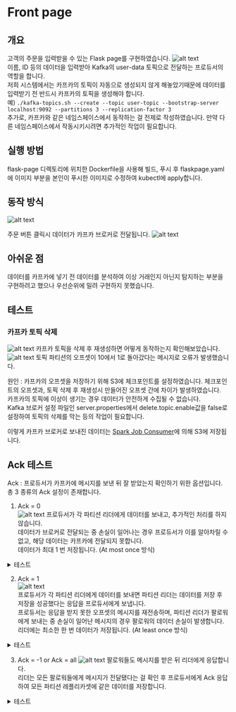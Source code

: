 # Front page

## 개요

고객의 주문을 입력받을 수 있는 Flask page를 구현하였습니다. 
![alt text](<image/image (4).png>)  
이름, ID 등의 데이터을 입력받아 Kafka의 user-data 토픽으로 전달하는 프로듀서의 역할을 합니다.  
저희 시스템에서는 카프카의 토픽이 자동으로 생성되지 않게 해놓았기때문에 데이터를 입력받기 전 반드시 카프카의 토픽을 생성해야 합니다.  
예)   `./kafka-topics.sh --create --topic user-topic --bootstrap-server localhost:9092 --partitions 3 --replication-factor 3`  
추가로, 카프카와 같은 네임스페이스에서 동작하는 걸 전제로 작성하였습니다. 만약 다른 네임스페이스에서 작동시키시려면 추가적인 작업이 필요합니다.

## 실행 방법
flask-page 디렉토리에 위치한 Dockerfile을 사용해 빌드, 푸시 후 flaskpage.yaml에 이미지 부분을 본인이 푸시한 이미지로 수정하여 kubectl에 apply합니다. 

## 동작 방식
![alt text](<image/image.png>)

주문 버튼 클릭시 데이터가 카프카 브로커로 전달됩니다.
![alt text](<image/image (5).png>)  

## 아쉬운 점
데이터를 카프카에 넣기 전 데이터를 분석하여 이상 거래인지 아닌지 탐지하는 부분을 구현하려고 했으나 우선순위에 밀려 구현하지 못했습니다.  


## 테스트
### 카프카 토픽 삭제

![alt text](<image/image (6).png>)
카프카 토픽을 삭제 후 재생성하면 어떻게 동작하는지 확인해보았습니다.
![alt text](<image/image (7).png>)
토픽 파티션의 오프셋이 10에서 1로 돌아갔다는 메시지로 오류가 발생했습니다.  
  
원인 : 카프카의 오프셋을 저장하기 위해 S3에 체크포인트를 설정하였습니다. 체크포인트의 오프셋과, 토픽 삭제 후 재생성시 만들어진 오프셋 간에 차이가 발생하였습니다.  
카프카의 토픽에 이상이 생기는 경우 데이터가 안전하게 수집될 수 없습니다.  
Kafka 브로커 설정 파일인 server.properties에서 delete.topic.enable값을 false로 설정하여 토픽의 삭제를 막는 등의 작업이 필요합니다.  
  
이렇게 카프카 브로커로 보내진 데이터는 [Spark Job Consumer](../../processing/spark/sparkhome/README.md)에 의해 S3에 저장됩니다.  

## Ack 테스트  
Ack : 프로듀서가 카프카에 메시지를 보낸 뒤 잘 받았는지 확인하기 위한 옵션입니다.  
총 3 종류의 Ack 설정이 존재합니다.  

1. Ack = 0  
![alt text](image/image-1.png)
프로듀서가 각 파티션 리더에게 데이터를 보내고, 추가적인 처리를 하지 않습니다.  
데이터가 브로커로 전달되는 중 손실이 일어나는 경우 프로듀서가 이를 알아차릴 수 없고, 해당 데이터는 카프카에 전달되지 못합니다.  
데이터가 최대 1 번 저장됩니다. (At most once 방식)
<details>
<summary> 테스트  </summary> 
테스트 코드 :  

kafka-0:/opt/kafka/bin$ ./kafka-producer-perf-test.sh \  
    --topic ack0-test \  
    --num-records 100000 \  
    --record-size 1000 \  
    --throughput 10000 \  
    --producer-props bootstrap.servers=localhost:9092 acks=0  

테스트 결과 (총 5번 진행) :
49852 records sent, 9920.8 records/sec (9.46 MB/sec), 635.3 ms avg latency, 1492.0 ms max latency.  
100000 records sent, 9966.115208 records/sec (9.50 MB/sec), 317.63 ms avg latency, 1492.00 ms max latency, 4 ms 50th, 1174 ms 95th, 1403 ms 99th, 1457 ms 99.9th.  

49992 records sent, 9996.4 records/sec (9.53 MB/sec), 127.0 ms avg latency, 713.0 ms max latency.  
100000 records sent, 9944.311854 records/sec (9.48 MB/sec), 63.84 ms avg latency, 713.00 ms max latency, 1 ms 50th, 368 ms 95th, 430 ms 99th, 453 ms 99.9th.  

50008 records sent, 10001.6 records/sec (9.54 MB/sec), 94.3 ms avg latency, 668.0 ms max latency.  
100000 records sent, 9957.184108 records/sec (9.50 MB/sec), 47.36 ms avg latency, 668.00 ms max latency, 1 ms 50th, 356 ms 95th, 408 ms 99th, 416 ms 99.9th.  

49992 records sent, 9998.4 records/sec (9.54 MB/sec), 116.6 ms avg latency, 627.0 ms max latency.  
100000 records sent, 9976.057462 records/sec (9.51 MB/sec), 58.52 ms avg latency, 627.00 ms max latency, 1 ms 50th, 403 ms 95th, 489 ms 99th, 497 ms 99.9th.  

49992 records sent, 9998.4 records/sec (9.54 MB/sec), 122.2 ms avg latency, 598.0 ms max latency.  
100000 records sent, 9952.229299 records/sec (9.49 MB/sec), 61.42 ms avg latency, 598.00 ms max latency, 1 ms 50th, 415 ms 95th, 472 ms 99th, 510 ms 99.9th.  

요약 :  
처리량: 9,944 ~ 9,998 records/sec (9.48 ~ 9.54 MB/sec)  
평균 지연 시간: 47 ~ 122 ms  
최대 지연 시간: 598 ~ 668 ms 
가장 짧은 지연시간과 빠른 처리시간을 보였습니다. 
</details>

2. Ack = 1  
![alt text](image/image-2.png)  
프로듀서가 각 파티션 리더에게 데이터를 보내면 파티션 리더는 데이터를 저장 후 저장을 성공했다는 응답을 프로듀서에게 보냅니다.  
프로듀서는 응답을 받지 못한 오프셋의 메시지를 재전송하며, 파티션 리더가 팔로워에게 보내는 중 손실이 일어난 메시지의 경우 팔로워의 데이터 손실이 발생합니다.  
리더에는 최소한 한 번 데이터가 저장됩니다. (At least once 방식)
<details>
<summary> 테스트  </summary>  
테스트 코드 :

kafka-0:/opt/kafka/bin$ ./kafka-producer-perf-test.sh \  
    --topic ack1-test \  
    --num-records 100000 \  
    --record-size 1000 \  
    --throughput 10000 \  
    --producer-props bootstrap.servers=localhost:9092 acks=1  

테스트 결과 (총 5번 진행):  
19505 records sent, 3887.8 records/sec (3.71 MB/sec), 1573.1 ms avg latency, 2580.0 ms max latency.  
100000 records sent, 9956.192752 records/sec (9.49 MB/sec), 1386.54 ms avg latency, 3225.00 ms max latency, 1477 ms 50th, 2874 ms 95th, 3147 ms 99th, 3219 ms 99.9th.  

49978 records sent, 9995.6 records/sec (9.53 MB/sec), 213.1 ms avg latency, 783.0 ms max latency.  
50010 records sent, 10002.0 records/sec (9.54 MB/sec), 4.0 ms avg latency, 53.0 ms max latency.  
100000 records sent, 9924.573243 records/sec (9.46 MB/sec), 108.49 ms avg latency, 783.00 ms max latency, 4 ms 50th, 590 ms 95th, 710 ms 99th, 770 ms 99.9th.  

49982 records sent, 9996.4 records/sec (9.53 MB/sec), 190.2 ms avg latency, 683.0 ms max latency.  
100000 records sent, 9976.057462 records/sec (9.51 MB/sec), 96.31 ms avg latency, 683.00 ms max latency, 3 ms 50th, 586 ms 95th, 636 ms 99th, 656 ms 99.9th.  

49882 records sent, 9974.4 records/sec (9.51 MB/sec), 306.8 ms avg latency, 858.0 ms max latency.  
100000 records sent, 9966.115208 records/sec (9.50 MB/sec), 154.27 ms avg latency, 858.00 ms max latency, 3 ms 50th, 701 ms 95th, 806 ms 99th, 850 ms 99.9th.  

49982 records sent, 9994.4 records/sec (9.53 MB/sec), 236.1 ms avg latency, 711.0 ms max latency.  
100000 records sent, 9968.102073 records/sec (9.51 MB/sec), 119.45 ms avg latency, 711.00 ms max latency, 3 ms 50th, 625 ms 95th, 691 ms 99th, 701 ms 99.9th.  

요약 :  
처리량: 9,924 ~ 9,968 records/sec (9.46 ~ 9.53 MB/sec)  
평균 지연 시간: 96 ~ 236 ms  
최대 지연 시간: 683 ~ 858 ms  
중간 정도의 처리시간, 지연시간을 보였습니다.  
</details>

3. Ack = -1 or Ack = all
![alt text](image/image-3.png)
팔로워들도 메시지를 받은  뒤 리더에게 응답합니다.  
리더는 모든 팔로워들에게 메시지가 전달됐다는 걸 확인 후 프로듀서에게 Ack 응답하여 모든 파티션 레플리카셋에 같은 데이터를 저장합니다.  
<details>
<summary> 테스트  </summary>  
테스트 코드 :  

kafka-0:/opt/kafka/bin$ ./kafka-producer-perf-test.sh \  
    --topic ackall-test \  
    --num-records 100000 \  
    --record-size 1000 \  
    --throughput 10000 \  
    --producer-props bootstrap.servers=localhost:9092 acks=-1  

테스트 결과 (총 5번 진행):  
33265 records sent, 6653.0 records/sec (6.34 MB/sec), 1334.5 ms avg latency, 2309.0 ms max latency.  
62016 records sent, 12400.7 records/sec (11.83 MB/sec), 1153.0 ms avg latency, 2297.0 ms max latency.  
100000 records sent, 9557.488292 records/sec (9.11 MB/sec), 1179.07 ms avg latency, 2309.00 ms max latency, 1212 ms 50th, 2126 ms 95th, 2263 ms 99th, 2298 ms 99.9th.  

38257 records sent, 7649.9 records/sec (7.30 MB/sec), 1202.4 ms avg latency, 1929.0 ms max latency.  
60400 records sent, 12080.0 records/sec (11.52 MB/sec), 811.5 ms avg latency, 1714.0 ms max latency.  
100000 records sent, 9772.305287 records/sec (9.32 MB/sec), 952.41 ms avg latency, 1929.00 ms max latency, 928 ms 50th, 1703 ms 95th, 1866 ms 99th, 1913 ms 99.9th.  

49261 records sent, 9852.2 records/sec (9.40 MB/sec), 597.4 ms avg latency, 1376.0 ms max latency.  
50505 records sent, 10101.0 records/sec (9.63 MB/sec), 36.0 ms avg latency, 158.0 ms max latency.  
100000 records sent, 9940.357853 records/sec (9.48 MB/sec), 312.55 ms avg latency, 1376.00 ms max latency, 96 ms 50th, 1013 ms 95th, 1319 ms 99th, 1361 ms 99.9th.  

45777 records sent, 9153.6 records/sec (8.73 MB/sec), 671.5 ms avg latency, 1319.0 ms max latency.  
54169 records sent, 10831.6 records/sec (10.33 MB/sec), 124.3 ms avg latency, 832.0 ms max latency.  
100000 records sent, 9952.229299 records/sec (9.49 MB/sec), 374.75 ms avg latency, 1319.00 ms max latency, 306 ms 50th, 1035 ms 95th, 1273 ms 99th, 1311 ms 99.9th.  

43393 records sent, 8678.6 records/sec (8.28 MB/sec), 724.8 ms avg latency, 1323.0 ms max latency.  
56506 records sent, 11298.9 records/sec (10.78 MB/sec), 170.5 ms avg latency, 986.0 ms max latency.  
100000 records sent, 9938.382031 records/sec (9.48 MB/sec), 410.89 ms avg latency, 1323.00 ms max latency, 360 ms 50th, 1147 ms 95th, 1263 ms 99th, 1305 ms 99.9th.  

요약 :  
처리량: 9,338 ~ 9,952 records/sec (9.32 ~ 9.49 MB/sec)  
평균 지연 시간: 312 ~ 724 ms  
최대 지연 시간: 986 ~ 1,929 ms 
가장 높은 지연시간, 가장 느린 처리량을 보였습니다.   
</details>  